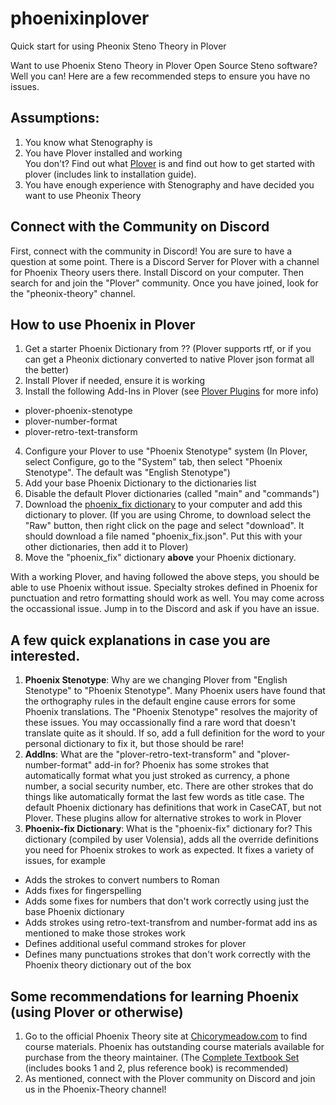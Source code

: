 # phoenixinplover
Quick start for using Pheonix Steno Theory in Plover

Want to use Phoenix Steno Theory in Plover Open Source Steno software?<br />Well you can!  Here are a few recommended steps to ensure you have no issues.

## Assumptions:
1. You know what Stenography is
2. You have Plover installed and working<br />
You don't? Find out what [Plover](https://www.openstenoproject.org/plover/) is and find out how to get started with plover (includes link to installation guide).
3. You have enough experience with Stenography and have decided you want to use Pheonix Theory 

## Connect with the Community on Discord
First, connect with the community in Discord!  You are sure to have a question at some point.  There is a Discord Server for Plover with a channel for Phoenix Theory users there.
Install Discord on your computer.  Then search for and join the "Plover" community.  Once you have joined, look for the "pheonix-theory" channel.

## How to use Phoenix in Plover
1. Get a starter Phoenix Dictionary from ?? (Plover supports rtf, or if you can get a Pheonix dictionary converted to native Plover json format all the better)
2. Install Plover if needed, ensure it is working
3. Install the following Add-Ins in Plover (see [Plover Plugins](https://github.com/openstenoproject/plover/wiki/Plugins) for more info)
- plover-phoenix-stenotype
- plover-number-format
- plover-retro-text-transform
4. Configure your Plover to use "Phoenix Stenotype" system (In Plover, select Configure, go to the "System" tab, then select "Phoenix Stenotype".  The default was "English Stenotype")
5. Add your base Phoenix Dictionary to the dictionaries list
6. Disable the default Plover dictionaries (called "main" and "commands")
7. Download the [phoenix_fix dictionary](https://github.com/Volensia/volensia_steno_repo/blob/main/phoenix_fix.json) to your computer and add this dictionary to plover.
(If you are using Chrome, to download select the "Raw" button, then right click on the page and select "download". It should download a file named "phoenix_fix.json".  Put this with your other dictionaries, then add it to Plover)
8. Move the "phoenix_fix" dictionary **above** your Phoenix dictionary.

With a working Plover, and having followed the above steps, you should be able to use Phoenix without issue.  Specialty strokes defined in Phoenix for punctuation and retro formatting should work as well.  You may come across the occassional issue.  Jump in to the Discord and ask if you have an issue.

## A few quick explanations in case you are interested.
1. **Phoenix Stenotype**: Why are we changing Plover from "English Stenotype" to "Phoenix Stenotype".
Many Phoenix users have found that the orthography rules in the default engine cause errors for some Phoenix translations.  The "Phoenix Stenotype" resolves the majority of these issues.  You may occassionally find a rare word that doesn't translate quite as it should.  If so, add a full definition for the word to your personal dictionary to fix it, but those should be rare!
2. **AddIns**: What are the "plover-retro-text-transform" and "plover-number-format" add-in for?
Phoenix has some strokes that automatically format what you just stroked as currency, a phone number, a social security number, etc.  There are other strokes that do things like automatically format the last few words as title case.  The default Phoenix dictionary has definitions that work in CaseCAT, but not Plover.  These plugins allow for alternative strokes to work in Plover
3. **Phoenix-fix Dictionary**: What is the "phoenix-fix" dictionary for?
This dictionary (compiled by user Volensia), adds all the override definitions you need for Phoenix strokes to work as expected.  It fixes a variety of issues, for example
- Adds the strokes to convert numbers to Roman
- Adds fixes for fingerspelling
- Adds some fixes for numbers that don't work correctly using just the base Phoenix dictionary
- Adds strokes using retro-text-transfrom and number-format add ins as mentioned to make those strokes work
- Defines additional useful command strokes for plover
- Defines many punctuations strokes that don't work correctly with the Phoenix theory dictionary out of the box

## Some recommendations for learning Phoenix (using Plover or otherwise)
1. Go to the official Phoenix Theory site at [Chicorymeadow.com](https://www.chicorymeadow.com/) to find course materials.  Phoenix has outstanding course materials available for purchase from the theory maintainer.
(The [Complete Textbook Set](https://www.chicorymeadow.com/product/phoenix-theory-complete-textbook-set/) (includes books 1 and 2, plus reference book) is recommended)
2. As mentioned, connect with the Plover community on Discord and join us in the Phoenix-Theory channel!


